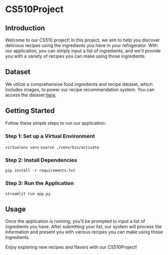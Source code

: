 # CS510Project

## Introduction

Welcome to our CS510 project! In this project, we aim to help you discover delicious recipes using the ingredients you have in your refrigerator. With our application, you can simply input a list of ingredients, and we'll provide you with a variety of recipes you can make using those ingredients.

## Dataset

We utilize a comprehensive food ingredients and recipe dataset, which includes images, to power our recipe recommendation system. You can access the dataset [here](https://www.kaggle.com/datasets/pes12017000148/food-ingredients-and-recipe-dataset-with-images/data).

## Getting Started

Follow these simple steps to run our application:

### Step 1: Set up a Virtual Environment

`virtualenv venv`
`source ./venv/bin/activate`

### Step 2: Install Dependencies

`pip install -r requirements.txt`

### Step 3: Run the Application

`streamlit run app.py`

## Usage

Once the application is running, you'll be prompted to input a list of ingredients you have. After submitting your list, our system will process the information and present you with various recipes you can make using those ingredients.

Enjoy exploring new recipes and flavors with our CS510Project!
